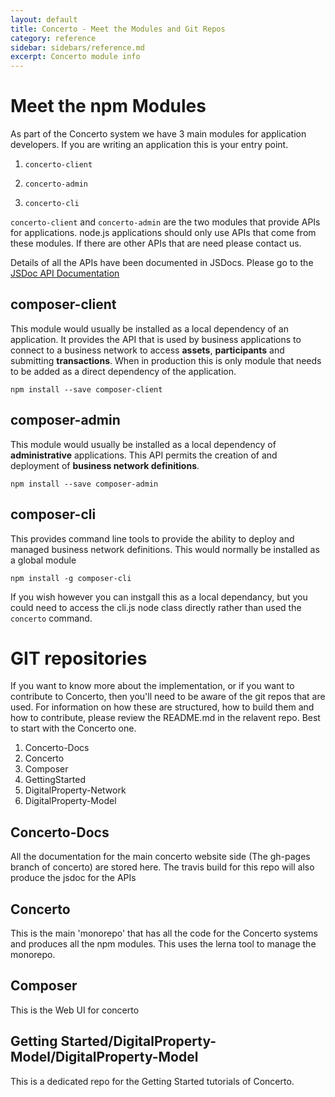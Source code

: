 ```yaml
---
layout: default
title: Concerto - Meet the Modules and Git Repos
category: reference
sidebar: sidebars/reference.md
excerpt: Concerto module info
---
```

# Meet the npm Modules

As part of the Concerto system we have 3 main modules for application developers. If you are writing an application this is your entry point.

1. `concerto-client`

2. `concerto-admin`

3. `concerto-cli`

`concerto-client` and `concerto-admin` are the two modules that provide APIs for applications. node.js applications should only use APIs that come from these modules. If there are other APIs that are need please contact us.

Details of all the APIs have been documented in JSDocs. Please go to the [JSDoc API Documentation](https://pages.github.ibm.com/Blockchain-WW-Labs/Concerto/jsdoc/develop/index.html)

## composer-client
This module would usually be installed as a local dependency of an application. It provides the API that is used by business applications to connect to a business network to access __assets__, __participants__ and submitting __transactions__. When in production this is only module that needs to be added as a direct dependency of the application.

```
npm install --save composer-client
```

## composer-admin
This module would usually be installed as a local dependency of **administrative** applications. This API permits the creation of and deployment of __business network definitions__.

```
npm install --save composer-admin
```

## composer-cli
This provides command line tools to provide the ability to deploy and managed business network definitions. This would normally be installed as a global module

```
npm install -g composer-cli
```
If you wish however you can instgall this as a local dependancy, but you could need to access the cli.js node class directly rather than used the `concerto` command.

# GIT repositories
If you want to know more about the implementation, or if you want to contribute to Concerto, then you'll need to be aware of the git repos that are used.
For information on how these are structured, how to build them and how to contribute, please review the README.md in the relavent repo. Best to start with the Concerto one.

1. Concerto-Docs
2. Concerto
3. Composer
3. GettingStarted
4. DigitalProperty-Network
5. DigitalProperty-Model

## Concerto-Docs
All the documentation for the main concerto website side (The gh-pages branch of concerto) are stored here. The travis build for this repo will also produce the jsdoc for the APIs

## Concerto
This is the main 'monorepo' that has all the code for the Concerto systems and produces all the npm modules. This uses the lerna tool to manage the monorepo.

## Composer
This is the Web UI for concerto

## Getting Started/DigitalProperty-Model/DigitalProperty-Model
This is a dedicated repo for the Getting Started tutorials of Concerto.
